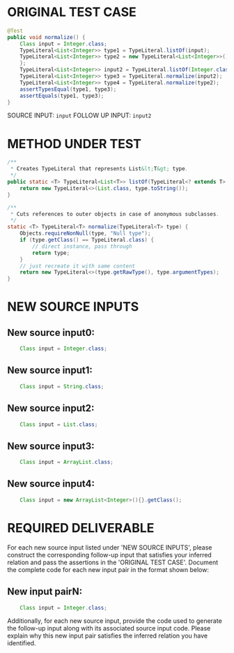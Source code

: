 # ORIGINAL TEST CASE
```java
@Test
public void normalize() {
    Class input = Integer.class;
    TypeLiteral<List<Integer>> type1 = TypeLiteral.listOf(input);
    TypeLiteral<List<Integer>> type2 = new TypeLiteral<List<Integer>>() {
    };
    TypeLiteral<List<Integer>> input2 = TypeLiteral.listOf(Integer.class);
    TypeLiteral<List<Integer>> type3 = TypeLiteral.normalize(input2);
    TypeLiteral<List<Integer>> type4 = TypeLiteral.normalize(type2);
    assertTypesEqual(type1, type3);
    assertEquals(type1, type3);
}

```
SOURCE INPUT: `input`
FOLLOW UP INPUT: `input2`


# METHOD UNDER TEST
```java
/**
 * Creates TypeLiteral that represents List&lt;T&gt; type.
 */
public static <T> TypeLiteral<List<T>> listOf(TypeLiteral<? extends T> type) {
    return new TypeLiteral<>(List.class, type.toString());
}

/**
 * Cuts references to outer objects in case of anonymous subclasses.
 */
static <T> TypeLiteral<T> normalize(TypeLiteral<T> type) {
    Objects.requireNonNull(type, "Null type");
    if (type.getClass() == TypeLiteral.class) {
        // direct instance, pass through
        return type;
    }
    // just recreate it with same content
    return new TypeLiteral<>(type.getRawType(), type.argumentTypes);
}

```


# NEW SOURCE INPUTS
## New source input0:
```java
    Class input = Integer.class;
```

## New source input1:
```java
    Class input = String.class;
```

## New source input2:
```java
    Class input = List.class;
```

## New source input3:
```java
    Class input = ArrayList.class;
```

## New source input4:
```java
    Class input = new ArrayList<Integer>(){}.getClass();
```



# REQUIRED DELIVERABLE
For each new source input listed under 'NEW SOURCE INPUTS', please construct the corresponding follow-up input that satisfies your inferred relation and pass the assertions in the 'ORIGINAL TEST CASE'. Document the complete code for each new input pair in the format shown below:
## New input pairN:
```java
    Class input = Integer.class;
```

Additionally, for each new source input, provide the code used to generate the follow-up input along with its associated source input code. Please explain why this new input pair satisfies the inferred relation you have identified.